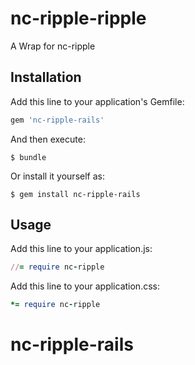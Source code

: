 # nc-ripple-ripple

A Wrap for nc-ripple

## Installation

Add this line to your application's Gemfile:

```ruby
gem 'nc-ripple-rails'
```

And then execute:

    $ bundle

Or install it yourself as:

    $ gem install nc-ripple-rails

## Usage

Add this line to your application.js:

```ruby
//= require nc-ripple
```
Add this line to your application.css:
```ruby
*= require nc-ripple
```

# nc-ripple-rails

